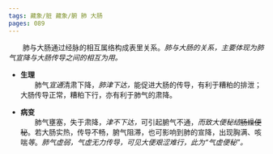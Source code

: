 ```yaml
---
tags: 藏象/脏 藏象/腑 肺 大肠
pages: 089
---
```

&emsp;&emsp;肺与大肠通过经脉的相互属络构成表里关系。<dfn>肺与大肠的关系，主要体现为肺气宣降与大肠传导之间的相互为用。</dfn>

+ **生理**<br>
	&emsp;&emsp;肺气<dfn>宣通</dfn>清肃下降，<dfn>肺津下达，</dfn>能促进大肠的传导，有利于糟粕的排泄；大肠传导正常，糟粕下行，亦有利于肺气的肃降。

- **病变**<br>
	&emsp;&emsp;肺气壅塞，失于肃降，<dfn>津不下达，</dfn>可引起腑气不通，<dfn>而致大便秘结</dfn>~~肠燥便秘~~。若大肠实热，传导不畅，腑气阻滞，也可影响到肺的宣降，出现胸满、咳喘<dfn>等</dfn>。<dfn>肺气虚弱，气虚无力传导，可见大便艰涩难行，此为“气虚便秘”。</dfn>
